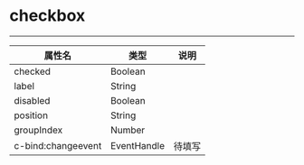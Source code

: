 # checkbox 
---

|属性名|类型|说明|
| ------ | ------ | ------ |
|checked|Boolean| |
|label|String| |
|disabled|Boolean| |
|position|String| |
|groupIndex|Number| |
|c-bind:changeevent|EventHandle|待填写|